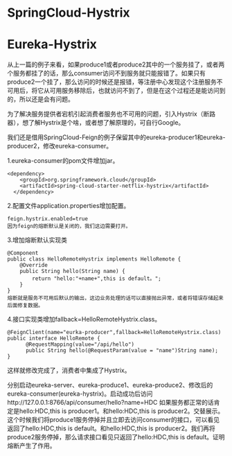 # SpringCloud-Hystrix

# Eureka-Hystrix

从上一篇的例子来看，如果produce1或者produce2其中的一个服务挂了，或者两个服务都挂了的话，那么consumer访问不到服务就只能报错了。如果只有produce2一个挂了，那么访问的时候还是报错，等注册中心发现这个注册服务不可用后，将它从可用服务移除后，也就访问不到了，但是在这个过程还是能访问到的，所以还是会有问题。

为了解决服务提供者宕机引起消费者服务也不可用的问题，引入Hystrix（断路器），想了解Hystrix是个啥，或者想了解原理的，可自行Google。

我们还是借用SpringCloud-Feign的例子保留其中的eureka-producer1和eureka-producer2，修改eureka-consumer。

1.eureka-consumer的pom文件增加jar。

    <dependency>
	    <groupId>org.springframework.cloud</groupId>
	    <artifactId>spring-cloud-starter-netflix-hystrix</artifactId>
	  </dependency>
    
2.配置文件application.properties增加配置。

    feign.hystrix.enabled=true
    因为feign的熔断默认是关闭的，我们这边需要打开。
    
3.增加熔断默认实现类

    @Component
    public class HelloRemoteHystrix implements HelloRemote {
	    @Override
	    public String hello(String name) {
		    return "hello:"+name+",this is default。";
	    }
    }
    熔断就是服务不可用后默认的输出，这边业务处理的话可以直接抛出异常，或者将错误存储起来后面修复数据。
 
4.接口实现类增加fallback=HelloRemoteHystrix.class。

    @FeignClient(name="eurka-producer",fallback=HelloRemoteHystrix.class)
    public interface HelloRemote {
	      @RequestMapping(value="/api/hello")
	      public String hello(@RequestParam(value = "name")String name);
    }
    
 这样就修改完成了，消费者中集成了Hystrix。
 
 分别启动eureka-server、eureka-produce1、eureka-produce2、修改后的eureka-consumer(eureka-hystrix)。启动成功后访问http://127.0.0.1:8766/api/consumer/hello?name=HDC 如果服务都正常的话肯定是hello:HDC,this is producer1。和hello:HDC,this is producer2。交替展示。这个时候我们将produce1服务停掉并且立即去访问consumer的接口，可以看见返回了hello:HDC,this is default。和hello:HDC,this is producer2。我们再将produce2服务停掉，那么请求接口看见只返回了hello:HDC,this is default。证明熔断产生了作用。
